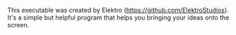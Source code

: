 This executable was created by Elektro (https://github.com/ElektroStudios). It's a simple but helpful program that helps you bringing your ideas onto the screen.
